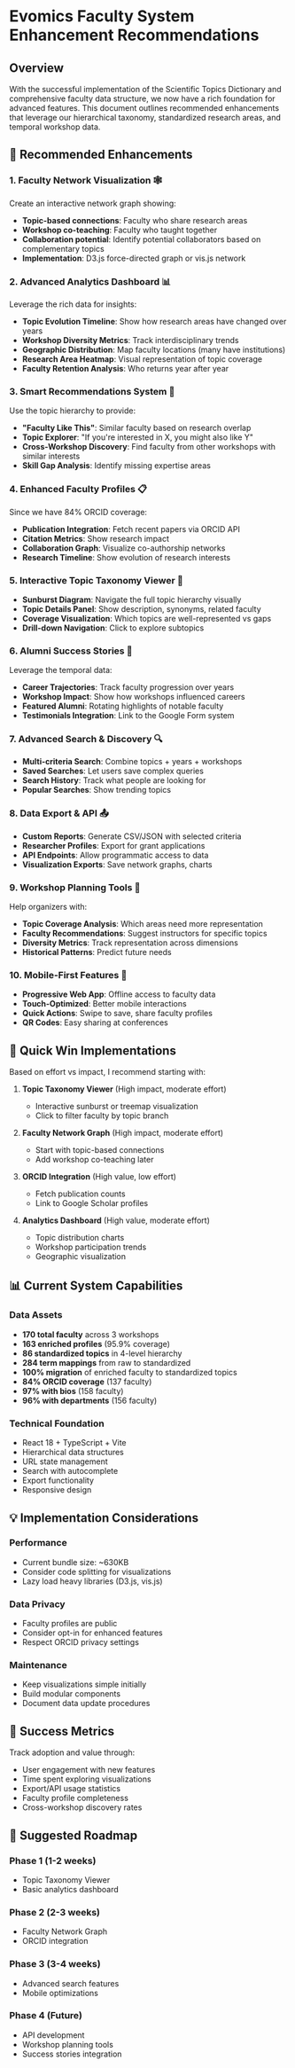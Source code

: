 # Evomics Faculty System Enhancement Recommendations

## Overview
With the successful implementation of the Scientific Topics Dictionary and comprehensive faculty data structure, we now have a rich foundation for advanced features. This document outlines recommended enhancements that leverage our hierarchical taxonomy, standardized research areas, and temporal workshop data.

## 🎯 Recommended Enhancements

### 1. Faculty Network Visualization 🕸️
Create an interactive network graph showing:
- **Topic-based connections**: Faculty who share research areas
- **Workshop co-teaching**: Faculty who taught together
- **Collaboration potential**: Identify potential collaborators based on complementary topics
- **Implementation**: D3.js force-directed graph or vis.js network

### 2. Advanced Analytics Dashboard 📊
Leverage the rich data for insights:
- **Topic Evolution Timeline**: Show how research areas have changed over years
- **Workshop Diversity Metrics**: Track interdisciplinary trends
- **Geographic Distribution**: Map faculty locations (many have institutions)
- **Research Area Heatmap**: Visual representation of topic coverage
- **Faculty Retention Analysis**: Who returns year after year

### 3. Smart Recommendations System 🤖
Use the topic hierarchy to provide:
- **"Faculty Like This"**: Similar faculty based on research overlap
- **Topic Explorer**: "If you're interested in X, you might also like Y"
- **Cross-Workshop Discovery**: Find faculty from other workshops with similar interests
- **Skill Gap Analysis**: Identify missing expertise areas

### 4. Enhanced Faculty Profiles 📋
Since we have 84% ORCID coverage:
- **Publication Integration**: Fetch recent papers via ORCID API
- **Citation Metrics**: Show research impact
- **Collaboration Graph**: Visualize co-authorship networks
- **Research Timeline**: Show evolution of research interests

### 5. Interactive Topic Taxonomy Viewer 🌳
- **Sunburst Diagram**: Navigate the full topic hierarchy visually
- **Topic Details Panel**: Show description, synonyms, related faculty
- **Coverage Visualization**: Which topics are well-represented vs gaps
- **Drill-down Navigation**: Click to explore subtopics

### 6. Alumni Success Stories 🌟
Leverage the temporal data:
- **Career Trajectories**: Track faculty progression over years
- **Workshop Impact**: Show how workshops influenced careers
- **Featured Alumni**: Rotating highlights of notable faculty
- **Testimonials Integration**: Link to the Google Form system

### 7. Advanced Search & Discovery 🔍
- **Multi-criteria Search**: Combine topics + years + workshops
- **Saved Searches**: Let users save complex queries
- **Search History**: Track what people are looking for
- **Popular Searches**: Show trending topics

### 8. Data Export & API 📤
- **Custom Reports**: Generate CSV/JSON with selected criteria
- **Researcher Profiles**: Export for grant applications
- **API Endpoints**: Allow programmatic access to data
- **Visualization Exports**: Save network graphs, charts

### 9. Workshop Planning Tools 📅
Help organizers with:
- **Topic Coverage Analysis**: Which areas need more representation
- **Faculty Recommendations**: Suggest instructors for specific topics
- **Diversity Metrics**: Track representation across dimensions
- **Historical Patterns**: Predict future needs

### 10. Mobile-First Features 📱
- **Progressive Web App**: Offline access to faculty data
- **Touch-Optimized**: Better mobile interactions
- **Quick Actions**: Swipe to save, share faculty profiles
- **QR Codes**: Easy sharing at conferences

## 🚀 Quick Win Implementations

Based on effort vs impact, I recommend starting with:

1. **Topic Taxonomy Viewer** (High impact, moderate effort)
   - Interactive sunburst or treemap visualization
   - Click to filter faculty by topic branch

2. **Faculty Network Graph** (High impact, moderate effort)
   - Start with topic-based connections
   - Add workshop co-teaching later

3. **ORCID Integration** (High value, low effort)
   - Fetch publication counts
   - Link to Google Scholar profiles

4. **Analytics Dashboard** (High value, moderate effort)
   - Topic distribution charts
   - Workshop participation trends
   - Geographic visualization

## 📊 Current System Capabilities

### Data Assets
- **170 total faculty** across 3 workshops
- **163 enriched profiles** (95.9% coverage)
- **86 standardized topics** in 4-level hierarchy
- **284 term mappings** from raw to standardized
- **100% migration** of enriched faculty to standardized topics
- **84% ORCID coverage** (137 faculty)
- **97% with bios** (158 faculty)
- **96% with departments** (156 faculty)

### Technical Foundation
- React 18 + TypeScript + Vite
- Hierarchical data structures
- URL state management
- Search with autocomplete
- Export functionality
- Responsive design

## 💡 Implementation Considerations

### Performance
- Current bundle size: ~630KB
- Consider code splitting for visualizations
- Lazy load heavy libraries (D3.js, vis.js)

### Data Privacy
- Faculty profiles are public
- Consider opt-in for enhanced features
- Respect ORCID privacy settings

### Maintenance
- Keep visualizations simple initially
- Build modular components
- Document data update procedures

## 🎯 Success Metrics

Track adoption and value through:
- User engagement with new features
- Time spent exploring visualizations
- Export/API usage statistics
- Faculty profile completeness
- Cross-workshop discovery rates

## 📅 Suggested Roadmap

### Phase 1 (1-2 weeks)
- Topic Taxonomy Viewer
- Basic analytics dashboard

### Phase 2 (2-3 weeks)
- Faculty Network Graph
- ORCID integration

### Phase 3 (3-4 weeks)
- Advanced search features
- Mobile optimizations

### Phase 4 (Future)
- API development
- Workshop planning tools
- Success stories integration